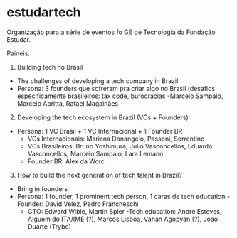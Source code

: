 # estudartech
Organização para a série de eventos fo GE de Tecnologia da Fundação Estudar.

Paineis:
1. Building tech no Brasil
  - The challenges of developing a tech company in Brazil
  - Persona: 3 founders que sofreram pra criar algo no Brasil (desafios especificamente brasileiros: tax code, burocracias
      -Marcelo Sampaio, Marcelo Abritta, Rafael Magalhães
2. Developing the tech ecosystem in Brazil (VCs + Founders)
  - Persona: 1 VC Brasil + 1 VC Internacional + 1 Founder BR
    - VCs Internacionais: Mariana Donangelo, Passoni, Sorrentino
    - VCs Brasileiros: Bruno Yoshimura, Julio Vasconcellos, Eduardo Vasconcellos, Marcelo Sampaio, Lara Lemann
    - Founder BR:  Alex da Worc
3. How to build the next generation of tech talent in Brazil?
  - Bring in founders 
  - Persona: 1 founder, 1 prominent tech person, 1 caras de tech education
    -Founder: David Velez, Pedro Francheschi
    - CTO: Edward Wible, Martin Spier
    -Tech education: Andre Esteves, Alguem do ITA/IME (?), Marcos Lisboa, Vahan Agopyan (?), Joao Duarte (Trybe)
